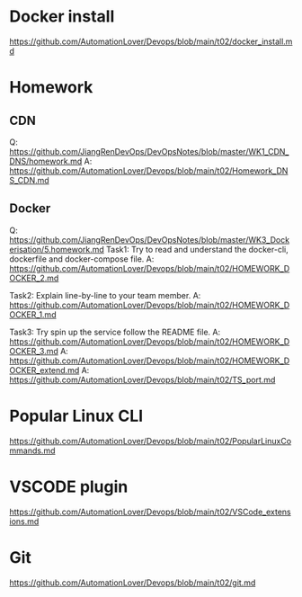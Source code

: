 
# Docker install
https://github.com/AutomationLover/Devops/blob/main/t02/docker_install.md

# Homework
## CDN
Q: https://github.com/JiangRenDevOps/DevOpsNotes/blob/master/WK1_CDN_DNS/homework.md 
A: https://github.com/AutomationLover/Devops/blob/main/t02/Homework_DNS_CDN.md
## Docker
Q: https://github.com/JiangRenDevOps/DevOpsNotes/blob/master/WK3_Dockerisation/5.homework.md
Task1: Try to read and understand the docker-cli, dockerfile and docker-compose file.
A: https://github.com/AutomationLover/Devops/blob/main/t02/HOMEWORK_DOCKER_2.md

Task2: Explain line-by-line to your team member.
A: https://github.com/AutomationLover/Devops/blob/main/t02/HOMEWORK_DOCKER_1.md

Task3: Try spin up the service follow the README file.
A: https://github.com/AutomationLover/Devops/blob/main/t02/HOMEWORK_DOCKER_3.md
A: https://github.com/AutomationLover/Devops/blob/main/t02/HOMEWORK_DOCKER_extend.md
A: https://github.com/AutomationLover/Devops/blob/main/t02/TS_port.md


# Popular Linux CLI
https://github.com/AutomationLover/Devops/blob/main/t02/PopularLinuxCommands.md

# VSCODE plugin
https://github.com/AutomationLover/Devops/blob/main/t02/VSCode_extensions.md

# Git
https://github.com/AutomationLover/Devops/blob/main/t02/git.md
